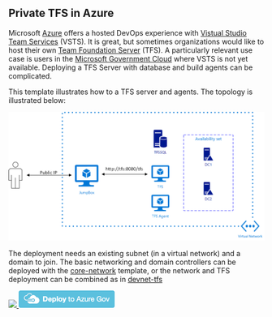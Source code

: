 Private TFS in Azure
---------------------------

Microsoft [Azure](https://azure.microsoft.com/en-us/) offers a hosted DevOps experience with [Vistual Studio Team Services](https://www.visualstudio.com/team-services/) (VSTS). It is great, but sometimes organizations would like to host their own [Team Foundation Server](https://www.visualstudio.com/tfs/) (TFS). A particularly relevant use case is users in the [Microsoft Government Cloud](https://azure.microsoft.com/en-us/overview/clouds/government/) where VSTS is not yet available. Deploying a TFS Server with database and build agents can be complicated. 

This template illustrates how to a TFS server and agents. The topology is illustrated below:

![Private DevOps](../devnet-tfs/private_devops.png)

The deployment needs an existing subnet (in a virtual network) and a domain to join. The basic networking and domain controllers can be deployed with the [core-network](../core-network) template, or the network and TFS deployment can be combined as in [devnet-tfs](../devnet-tfs)

<a href="https://portal.azure.com/#create/Microsoft.Template/uri/https%3A%2F%2Fraw.githubusercontent.com%2Fhansenms%2Fiac%2Fmaster%2Ftfs%2Fazuredeploy.json" target="_blank">
    <img src="http://azuredeploy.net/deploybutton.png"/>
</a>

<a href="https://portal.azure.us/#create/Microsoft.Template/uri/https%3A%2F%2Fraw.githubusercontent.com%2Fhansenms%2Fiac%2Fmaster%2Ftfs%2Fazuredeploy.json" target="_blank">
<img src="https://raw.githubusercontent.com/Azure/azure-quickstart-templates/master/1-CONTRIBUTION-GUIDE/images/deploytoazuregov.png"
</a>
